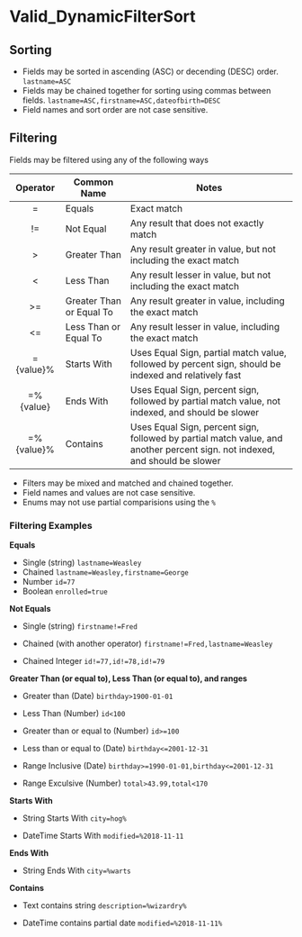 # Valid_DynamicFilterSort

## Sorting

* Fields may be sorted in ascending (ASC) or decending (DESC) order. 
    ```lastname=ASC```
* Fields may be chained together for sorting using commas between fields.
    ```lastname=ASC,firstname=ASC,dateofbirth=DESC```
* Field names and sort order are not case sensitive.

## Filtering
Fields may be filtered using any of the following ways

|Operator  |Common Name             |Notes                                                                                                                       |
|:--------:|------------------------|----------------------------------------------------------------------------------------------------------------------------|
|=         |Equals                  |Exact match                                                                                                                 |
|!=        |Not Equal               |Any result that does not exactly match                                                                                      |
|>         |Greater Than            |Any result greater in value, but not including the exact match                                                              |
|<         |Less Than               |Any result lesser in value, but not including the exact match                                                               |
|>=        |Greater Than or Equal To|Any result greater in value, including the exact match                                                                      |
|<=        |Less Than or Equal To   |Any result lesser in value, including the exact match                                                                       |
|={value}% |Starts With             |Uses Equal Sign, partial match value, followed by percent sign, should be indexed and relatively fast                       |
|=%{value} |Ends With               |Uses Equal Sign, percent sign, followed by partial match value, not indexed, and should be slower                           |
|=%{value}%|Contains                |Uses Equal Sign, percent sign, followed by partial match value, and another percent sign. not indexed, and should be slower |

* Filters may be mixed and matched and chained together.
* Field names and values are not case sensitive.
* Enums may not use partial comparisions using the `%`

### Filtering Examples

**Equals**


* Single (string)
```lastname=Weasley```
* Chained
```lastname=Weasley,firstname=George```
* Number
```id=77```
* Boolean
```enrolled=true```

**Not Equals**


* Single (string)
```firstname!=Fred```


* Chained (with another operator)
```firstname!=Fred,lastname=Weasley```


* Chained Integer
```id!=77,id!=78,id!=79```

**Greater Than (or equal to), Less Than (or equal to), and ranges**


* Greater than (Date)
```birthday>1900-01-01```


* Less Than (Number)
```id<100```


* Greater than or equal to (Number)
```id>=100```


* Less than or equal to (Date)
```birthday<=2001-12-31```


* Range Inclusive (Date)
```birthday>=1990-01-01,birthday<=2001-12-31```


* Range Exculsive (Number)
```total>43.99,total<170```

**Starts With**


* String Starts With
```city=hog%```


* DateTime Starts With
```modified=%2018-11-11```

**Ends With**

* String Ends With
```city=%warts```


**Contains**


* Text contains string
```description=%wizardry%```


* DateTime contains partial date
```modified=%2018-11-11%```

